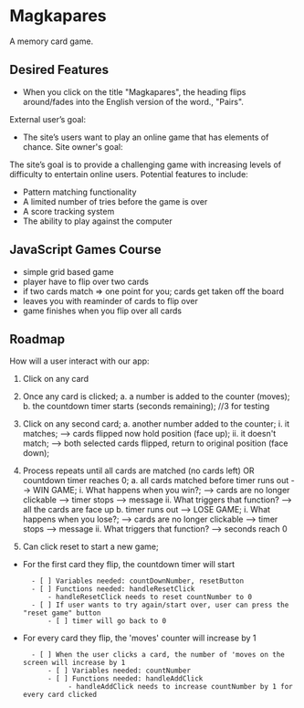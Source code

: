 # Magkapares
A memory card game.

## Desired Features

- When you click on the title "Magkapares", the heading flips around/fades into the English version of the word., "Pairs".

External user’s goal:

- The site’s users want to play an online game that has elements of chance.
Site owner's goal:

The site’s goal is to provide a challenging game with increasing levels of difficulty to entertain online users.
Potential features to include:

* Pattern matching functionality
* A limited number of tries before the game is over
* A score tracking system
* The ability to play against the computer


## JavaScript Games Course

- simple grid based game
- player have to flip over two cards
- if two cards match => one point for you; cards get taken off the board
- leaves you with reaminder of cards to flip over
- game finishes when you flip over all cards


## Roadmap
How will a user interact with our app:

1. Click on any card

2. Once any card is clicked;
    a. a number is added to the counter (moves);
    b. the countdown timer starts (seconds remaining); //3 for testing
    
3. Click on any second card;
    a. another number added to the counter;
        i. it matches;
            --> cards flipped now hold position (face up);
        ii. it doesn't match;
            --> both selected cards flipped, return to original position (face down);

4. Process repeats until all cards are matched (no cards left) OR countdown timer reaches 0;
    a. all cards matched before timer runs out --> WIN GAME;
            i. What happens when you win?;
                --> cards are no longer clickable
                --> timer stops
                --> message
            ii. What triggers that function?
                --> all the cards are face up
    b. timer runs out --> LOSE GAME;
            i. What happens when you lose?; 
                --> cards are no longer clickable
                --> timer stops
                --> message
            ii. What triggers that function?
                --> seconds reach 0

5. Can click reset to start a new game;








* For the first card they flip, the countdown timer will start    

        - [ ] Variables needed: countDownNumber, resetButton
        - [ ] Functions needed: handleResetClick 
            - handleResetClick needs to reset countNumber to 0
        - [ ] If user wants to try again/start over, user can press the "reset game" button
            - [ ] timer will go back to 0

* For every card they flip, the 'moves' counter will increase by 1

        - [ ] When the user clicks a card, the number of 'moves on the screen will increase by 1
            - [ ] Variables needed: countNumber
            - [ ] Functions needed: handleAddClick
                 - handleAddClick needs to increase countNumber by 1 for every card clicked

